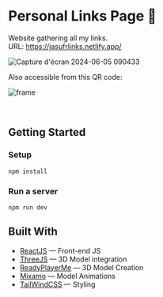 # Personal Links Page 🔗

Website gathering all my links. <br>
URL: https://jasufrlinks.netlify.app/

![Capture d'écran 2024-06-05 090433](https://github.com/Jasufr/personal-links-page/assets/125636129/114b87d0-d2e7-4fc0-b9d0-19d478aa88aa)

Also accessible from this QR code:

![frame](https://github.com/Jasufr/personal-links-page/assets/125636129/07685bb6-eefb-4154-ab78-18c08e131041)

<br>

## Getting Started
### Setup
```
npm install
```

### Run a server
```
npm run dev
```

## Built With
- [ReactJS]() — Front-end JS
- [ThreeJS]() — 3D Model integration
- [ReadyPlayerMe](https://readyplayer.me/fr/hub) — 3D Model Creation
- [Mixamo](https://www.mixamo.com/#/) — Model Animations
- [TailWindCSS](https://tailwindcss.com/) — Styling
